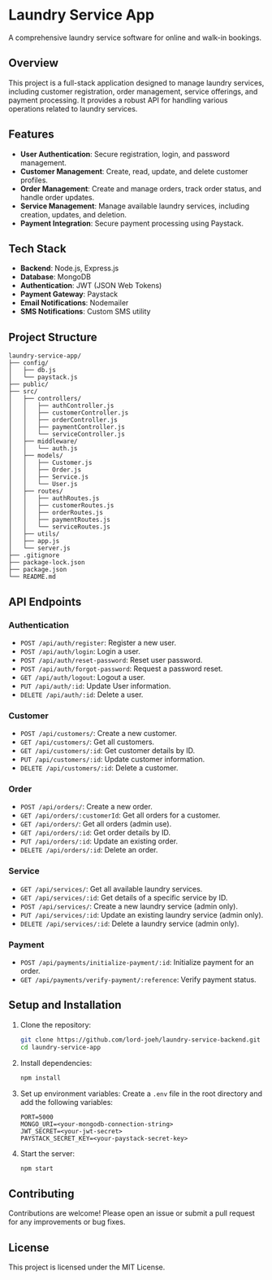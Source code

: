 # Laundry Service App

A comprehensive laundry service software for online and walk-in bookings.

## Overview

This project is a full-stack application designed to manage laundry services, including customer registration, order management, service offerings, and payment processing. It provides a robust API for handling various operations related to laundry services.

## Features

- **User Authentication**: Secure registration, login, and password management.
- **Customer Management**: Create, read, update, and delete customer profiles.
- **Order Management**: Create and manage orders, track order status, and handle order updates.
- **Service Management**: Manage available laundry services, including creation, updates, and deletion.
- **Payment Integration**: Secure payment processing using Paystack.

## Tech Stack

- **Backend**: Node.js, Express.js
- **Database**: MongoDB
- **Authentication**: JWT (JSON Web Tokens)
- **Payment Gateway**: Paystack
- **Email Notifications**: Nodemailer
- **SMS Notifications**: Custom SMS utility

## Project Structure

```
laundry-service-app/
├── config/
│   ├── db.js
│   └── paystack.js
├── public/
├── src/
│   ├── controllers/
│   │   ├── authController.js
│   │   ├── customerController.js
│   │   ├── orderController.js
│   │   ├── paymentController.js
│   │   └── serviceController.js
│   ├── middleware/
│   │   └── auth.js
│   ├── models/
│   │   ├── Customer.js
│   │   ├── Order.js
│   │   ├── Service.js
│   │   └── User.js
│   ├── routes/
│   │   ├── authRoutes.js
│   │   ├── customerRoutes.js
│   │   ├── orderRoutes.js
│   │   ├── paymentRoutes.js
│   │   └── serviceRoutes.js
│   ├── utils/
│   ├── app.js
│   └── server.js
├── .gitignore
├── package-lock.json
├── package.json
└── README.md
```

## API Endpoints

### Authentication
- `POST /api/auth/register`: Register a new user.
- `POST /api/auth/login`: Login a user.
- `POST /api/auth/reset-password`: Reset user password.
- `POST /api/auth/forgot-password`: Request a password reset.
- `GET /api/auth/logout`: Logout a user.
- `PUT /api/auth/:id`: Update User information.
- `DELETE /api/auth/:id`: Delete a user.

### Customer
- `POST /api/customers/`: Create a new customer.
- `GET /api/customers/`: Get all customers.
- `GET /api/customers/:id`: Get customer details by ID.
- `PUT /api/customers/:id`: Update customer information.
- `DELETE /api/customers/:id`: Delete a customer.

### Order
- `POST /api/orders/`: Create a new order.
- `GET /api/orders/:customerId`: Get all orders for a customer.
- `GET /api/orders/`: Get all orders (admin use).
- `GET /api/orders/:id`: Get order details by ID.
- `PUT /api/orders/:id`: Update an existing order.
- `DELETE /api/orders/:id`: Delete an order.

### Service
- `GET /api/services/`: Get all available laundry services.
- `GET /api/services/:id`: Get details of a specific service by ID.
- `POST /api/services/`: Create a new laundry service (admin only).
- `PUT /api/services/:id`: Update an existing laundry service (admin only).
- `DELETE /api/services/:id`: Delete a laundry service (admin only).

### Payment
- `POST /api/payments/initialize-payment/:id`: Initialize payment for an order.
- `GET /api/payments/verify-payment/:reference`: Verify payment status.

## Setup and Installation

1. Clone the repository:
   ```bash
   git clone https://github.com/lord-joeh/laundry-service-backend.git
   cd laundry-service-app
   ```

2. Install dependencies:
   ```bash
   npm install
   ```

3. Set up environment variables:
   Create a `.env` file in the root directory and add the following variables:
   ```
   PORT=5000
   MONGO_URI=<your-mongodb-connection-string>
   JWT_SECRET=<your-jwt-secret>
   PAYSTACK_SECRET_KEY=<your-paystack-secret-key>
   ```

4. Start the server:
   ```bash
   npm start
   ```

## Contributing

Contributions are welcome! Please open an issue or submit a pull request for any improvements or bug fixes.

## License

This project is licensed under the MIT License.
